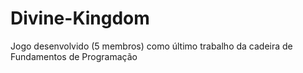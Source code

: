 # Divine-Kingdom

Jogo desenvolvido (5 membros) como último trabalho da cadeira de Fundamentos de Programação
